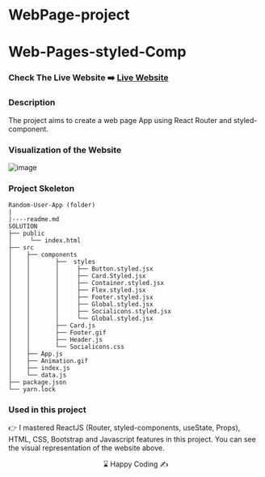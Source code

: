 # WebPage-project
# Web-Pages-styled-Comp

### Check The Live Website ➡️ [Live Website](https://styled-components-web-pages.netlify.app/)

### Description

The project aims to create a web page App using React Router and styled-component.

### Visualization of the Website

![image](https://github.com/Sekunev/Web-Pages-styled-Comp/blob/main/src/Animation.gif)

### Project Skeleton

```
Random-User-App (folder)
|
|----readme.md
SOLUTION
├── public
│     └── index.html
├── src
│    ├── components
│    │       ├──  styles
│    │       │     ├── Button.styled.jsx
│    │       │     ├── Card.Styled.jsx
│    │       │     ├── Container.styled.jsx
│    │       │     ├── Flex.styled.jsx
│    │       │     ├── Footer.styled.jsx
│    │       │     ├── Global.styled.jsx
│    │       │     ├── Socialicons.styled.jsx
│    │       │     └── Global.styled.jsx
│    │       ├── Card.js
│    │       ├── Footer.gif
│    │       ├── Header.js
│    │       └── Socialicons.css
│    ├── App.js
│    ├── Animation.gif
│    ├── index.js
│    └── data.js
├── package.json
└── yarn.lock
```

### Used in this project

👉 I mastered ReactJS (Router, styled-components, useState, Props), HTML, CSS, Bootstrap and Javascript features in this project. You can see the visual representation of the website above.

<center> ⌛ Happy Coding  ✍ </center>
